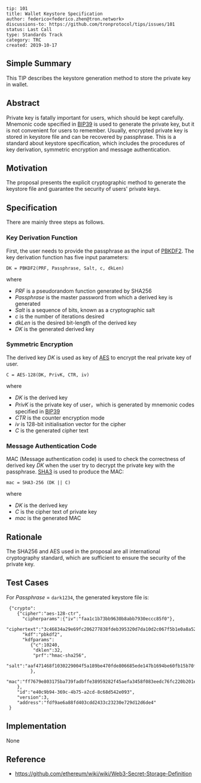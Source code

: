 ```
tip: 101
title: Wallet Keystore Specification
author: federico<federico.zhen@tron.network>
discussions-to: https://github.com/tronprotocol/tips/issues/101
status: Last Call
type: Standards Track
category: TRC
created: 2019-10-17
```

## Simple Summary

This TIP describes the keystore generation method to store the private key in wallet. 

## Abstract

Private key is fatally important for users, which should be kept carefully. Mnemonic code specified in [BIP39](https://github.com/bitcoin/bips/blob/master/bip-0039.mediawiki) is used to 
generate the private key, but it is not convenient for users to remember. Usually, encrypted private key is stored in keystore file and can be recovered by passphrase. This is a standard
about keystore specification, which includes the procedures of key derivation, symmetric encryption and message authentication. 

## Motivation

The proposal presents the explicit cryptographic method to generate the keystore file and guarantee the security of users' private keys.


## Specification

There are mainly three steps as follows.

### Key Derivation Function 

First, the user needs to provide the passphrase as the input of [PBKDF2](https://en.wikipedia.org/wiki/PBKDF2). The key derivation function has five input parameters:


    DK = PBKDF2(PRF, Passphrase, Salt, c, dkLen)

where
* *PRF* is a pseudorandom function generated by SHA256
* *Passphrase* is the master password from which a derived key is generated
* *Salt* is a sequence of bits, known as a cryptographic salt
* *c* is the number of iterations desired
* *dkLen* is the desired bit-length of the derived key
* *DK* is the generated derived key

### Symmetric Encryption
The derived key *DK* is used as key of [AES](https://en.wikipedia.org/wiki/Advanced_Encryption_Standard) to encrypt the real private key of user.

    C = AES-128(DK, PrivK, CTR, iv)

where
* *DK* is the derived key
* *PrivK* is the private key of user，which is generated by mnemonic codes specified in [BIP39](https://github.com/bitcoin/bips/blob/master/bip-0039.mediawiki) 
* *CTR* is the counter encryption mode
* *iv* is  128-bit initialisation vector for the cipher
* *C* is the generated cipher text

### Message Authentication Code

MAC (Message authentication code) is used to check the correctness of derived key *DK* when the user try to decrypt the private key 
with the passphrase. [SHA3](https://en.wikipedia.org/wiki/SHA-3) is used to produce the MAC:

    mac = SHA3-256 (DK || C)

where
* *DK* is the derived key
* *C* is the cipher text of private key 
* *mac* is the generated MAC

## Rationale

The SHA256 and AES used in the proposal are all international cryptography standard, which are sufficient to ensure the security of the private key.

## Test Cases
For *Passphrase* = ``dark1234``, the generated keystore file is: 

     {"crypto":
        {"cipher":"aes-128-ctr",
          "cipherparams":{"iv":"faa1c1b73bb9630b8abb7930eccc85f0"},
          "ciphertext":"3c46834a29e69fc206277838fdeb395320d7da10d2c067f5b1e0a8a52524fde3",
          "kdf":"pbkdf2",
          "kdfparams":
             {"c":10240,
              "dklen":32,
              "prf":"hmac-sha256",
              "salt":"aaf471468f1030229004f5a189be470fde806685ede147b1694be60fb15b70f1"
             }, 
          "mac":"ff7679e803175ba739fadbffe38959282f45aefa3458f083eedc76fc220b201e"
        },
        "id":"e40c9b94-369c-4b75-a2cd-8c68d542e093",
        "version":3,
        "address":"fdf9ae6a88fd403cdd2433c23230e729d12d6de4"
     }
 
 ## Implementation
 None
     
## Reference
* https://github.com/ethereum/wiki/wiki/Web3-Secret-Storage-Definition
